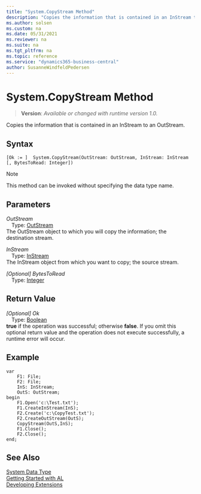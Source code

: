 ```yaml
---
title: "System.CopyStream Method"
description: "Copies the information that is contained in an InStream to an OutStream."
ms.author: solsen
ms.custom: na
ms.date: 05/31/2021
ms.reviewer: na
ms.suite: na
ms.tgt_pltfrm: na
ms.topic: reference
ms.service: "dynamics365-business-central"
author: SusanneWindfeldPedersen
---
```

[//]: # (START>DO_NOT_EDIT)
[//]: # (IMPORTANT:Do not edit any of the content between here and the END>DO_NOT_EDIT.)
[//]: # (Any modifications should be made in the .xml files in the ModernDev repo.)
# System.CopyStream Method
> **Version**: _Available or changed with runtime version 1.0._

Copies the information that is contained in an InStream to an OutStream.


## Syntax
```
[Ok := ]  System.CopyStream(OutStream: OutStream, InStream: InStream [, BytesToRead: Integer])
```
> [!NOTE]
> This method can be invoked without specifying the data type name.
## Parameters
*OutStream*  
&emsp;Type: [OutStream](../outstream/outstream-data-type.md)  
The OutStream object to which you will copy the information; the destination stream.
        
*InStream*  
&emsp;Type: [InStream](../instream/instream-data-type.md)  
The InStream object from which you want to copy; the source stream.
        
*[Optional] BytesToRead*  
&emsp;Type: [Integer](../integer/integer-data-type.md)  
  


## Return Value
*[Optional] Ok*  
&emsp;Type: [Boolean](../boolean/boolean-data-type.md)  
**true** if the operation was successful; otherwise **false**.   If you omit this optional return value and the operation does not execute successfully, a runtime error will occur.  


[//]: # (IMPORTANT: END>DO_NOT_EDIT)

## Example  

```al
var
    F1: File;
    F2: File;
    InS: InStream;
    OutS: OutStream;
begin
    F1.Open('c:\Test.txt');  
    F1.CreateInStream(InS);  
    F2.Create('c:\CopyTest.txt');  
    F2.CreateOutStream(OutS);  
    CopyStream(OutS,InS);  
    F1.Close();  
    F2.Close();  
end;
```  

## See Also

[System Data Type](system-data-type.md)  
[Getting Started with AL](../../devenv-get-started.md)  
[Developing Extensions](../../devenv-dev-overview.md)